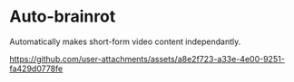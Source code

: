 # Auto-brainrot

Automatically makes short-form video content independantly.

https://github.com/user-attachments/assets/a8e2f723-a33e-4e00-9251-fa429d0778fe
